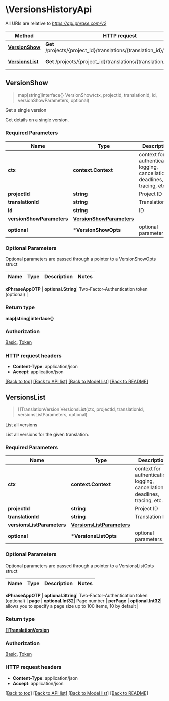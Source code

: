 # \VersionsHistoryApi

All URIs are relative to *https://api.phrase.com/v2*

Method | HTTP request | Description
------------- | ------------- | -------------
[**VersionShow**](VersionsHistoryApi.md#VersionShow) | **Get** /projects/{project_id}/translations/{translation_id}/versions/{id} | Get a single version
[**VersionsList**](VersionsHistoryApi.md#VersionsList) | **Get** /projects/{project_id}/translations/{translation_id}/versions | List all versions



## VersionShow

> map[string]interface{} VersionShow(ctx, projectId, translationId, id, versionShowParameters, optional)

Get a single version

Get details on a single version.

### Required Parameters


Name | Type | Description  | Notes
------------- | ------------- | ------------- | -------------
**ctx** | **context.Context** | context for authentication, logging, cancellation, deadlines, tracing, etc.
**projectId** | **string**| Project ID | 
**translationId** | **string**| Translation ID | 
**id** | **string**| ID | 
**versionShowParameters** | [**VersionShowParameters**](VersionShowParameters.md)|  | 
 **optional** | ***VersionShowOpts** | optional parameters | nil if no parameters

### Optional Parameters

Optional parameters are passed through a pointer to a VersionShowOpts struct


Name | Type | Description  | Notes
------------- | ------------- | ------------- | -------------




 **xPhraseAppOTP** | **optional.String**| Two-Factor-Authentication token (optional) | 

### Return type

**map[string]interface{}**

### Authorization

[Basic](../README.md#Basic), [Token](../README.md#Token)

### HTTP request headers

- **Content-Type**: application/json
- **Accept**: application/json

[[Back to top]](#) [[Back to API list]](../README.md#documentation-for-api-endpoints)
[[Back to Model list]](../README.md#documentation-for-models)
[[Back to README]](../README.md)


## VersionsList

> []TranslationVersion VersionsList(ctx, projectId, translationId, versionsListParameters, optional)

List all versions

List all versions for the given translation.

### Required Parameters


Name | Type | Description  | Notes
------------- | ------------- | ------------- | -------------
**ctx** | **context.Context** | context for authentication, logging, cancellation, deadlines, tracing, etc.
**projectId** | **string**| Project ID | 
**translationId** | **string**| Translation ID | 
**versionsListParameters** | [**VersionsListParameters**](VersionsListParameters.md)|  | 
 **optional** | ***VersionsListOpts** | optional parameters | nil if no parameters

### Optional Parameters

Optional parameters are passed through a pointer to a VersionsListOpts struct


Name | Type | Description  | Notes
------------- | ------------- | ------------- | -------------



 **xPhraseAppOTP** | **optional.String**| Two-Factor-Authentication token (optional) | 
 **page** | **optional.Int32**| Page number | 
 **perPage** | **optional.Int32**| allows you to specify a page size up to 100 items, 10 by default | 

### Return type

[**[]TranslationVersion**](translation_version.md)

### Authorization

[Basic](../README.md#Basic), [Token](../README.md#Token)

### HTTP request headers

- **Content-Type**: application/json
- **Accept**: application/json

[[Back to top]](#) [[Back to API list]](../README.md#documentation-for-api-endpoints)
[[Back to Model list]](../README.md#documentation-for-models)
[[Back to README]](../README.md)

